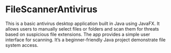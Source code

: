 # FileScannerAntivirus
This is a basic antivirus desktop application built in Java using JavaFX. It allows users to manually select files or folders and scan them for threats based on suspicious file extensions. The app provides a simple user interface for scanning. It’s a beginner-friendly Java project demonstrate file system access.
